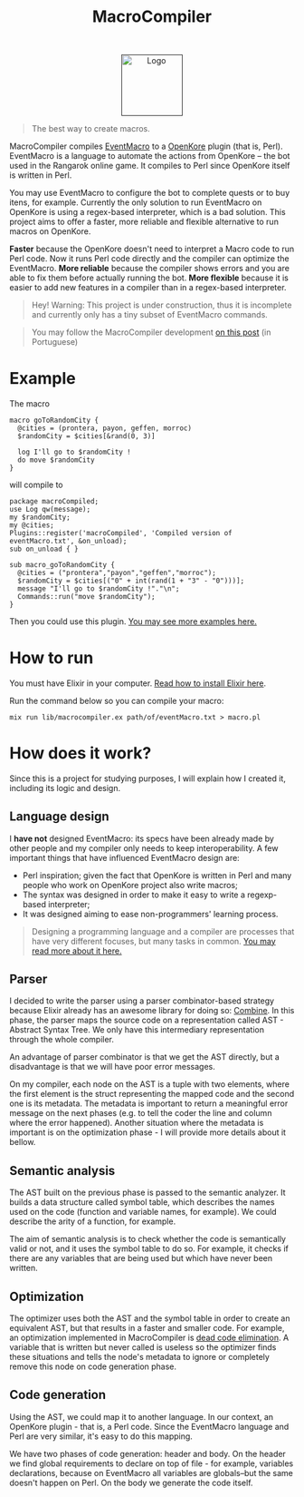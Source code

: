 <h1 align="center"> MacroCompiler </h1> <br>
<p align="center">
  <a href="">
    <img alt="Logo" src="https://i.imgur.com/QeSM2Ca.png" width="108">
  </a>
</p>

>The best way to create macros.

MacroCompiler compiles [EventMacro](http://openkore.com/index.php/EventMacro) to a [OpenKore](https://github.com/OpenKore/openkore/) plugin (that is, Perl). EventMacro is a language to automate the actions from OpenKore – the bot used in the Rangarok online game. It compiles to Perl since OpenKore itself is written in Perl.

You may use EventMacro to configure the bot to complete quests or to buy itens, for example. Currently the only solution to run EventMacro on OpenKore is using a regex-based interpreter, which is a bad solution. This project aims to offer a faster, more reliable and flexible alternative to run macros on OpenKore.

**Faster** because the OpenKore doesn't need to interpret a Macro code to run Perl code. Now it runs Perl code directly and the compiler can optimize the EventMacro.
**More reliable** because the compiler shows errors and you are able to fix them before actually running the bot.
**More flexible** because it is easier to add new features in a compiler than in a regex-based interpreter.

>Hey! Warning: This project is under construction, thus it is incomplete and currently only has a tiny subset of EventMacro commands.

>You may follow the MacroCompiler development [on this post](http://openkorebrasil.org/index.php?/topic/4457-projeto-macro-compiler-compilador-do-eventmacro/) (in Portuguese)

# Example

The macro

```
macro goToRandomCity {
  @cities = (prontera, payon, geffen, morroc)
  $randomCity = $cities[&rand(0, 3)]
 
  log I'll go to $randomCity !
  do move $randomCity
}
```

will compile to

```
package macroCompiled;
use Log qw(message);
my $randomCity;
my @cities;
Plugins::register('macroCompiled', 'Compiled version of eventMacro.txt', &on_unload);
sub on_unload { }

sub macro_goToRandomCity {
  @cities = ("prontera","payon","geffen","morroc");
  $randomCity = $cities[("0" + int(rand(1 + "3" - "0")))];
  message "I'll go to $randomCity !"."\n";
  Commands::run("move $randomCity");
}

```

Then you could use this plugin. [You may see more examples here.](docs/examples.md)

# How to run

You must have Elixir in your computer. [Read how to install Elixir here](https://elixir-lang.org/install.html).

Run the command below so you can compile your macro:

```
mix run lib/macrocompiler.ex path/of/eventMacro.txt > macro.pl
````

# How does it work?

Since this is a project for studying purposes, I will explain how I created it, including its logic and design.

## Language design

I **have not** designed EventMacro: its specs have been already made by other people and my compiler only needs to keep interoperability. A few important things that have influenced EventMacro design are:

- Perl inspiration; given the fact that OpenKore is written in Perl and many people who work on OpenKore project also write macros;
- The syntax was designed in order to make it easy to write a regexp-based interpreter;
- It was designed aiming to ease non-programmers' learning process.

> Designing a programming language and a compiler are processes that have very different focuses, but many tasks in common. [You may read more about it here.](https://www.quora.com/Which-is-the-difference-between-design-a-programming-language-and-design-a-compiler/answer/Quildreen-Motta)

## Parser

I decided to write the parser using a parser combinator-based strategy because Elixir already has an awesome library for doing so: [Combine](https://github.com/bitwalker/combine). In this phase, the parser maps the source code on a representation called AST - Abstract Syntax Tree. We only have this intermediary representation through the whole compiler.

An advantage of parser combinator is that we get the AST directly, but a disadvantage is that we will have poor error messages.

On my compiler, each node on the AST is a tuple with two elements, where the first element is the struct representing the mapped code and the second one is its metadata. The metadata is important to return a meaningful error message on the next phases (e.g. to tell the coder the line and column where the error happened). Another situation where the metadata is important is on the optimization phase - I will provide more details about it bellow.

## Semantic analysis

The AST built on the previous phase is passed to the semantic analyzer. It builds a data structure called symbol table, which describes the names used on the code (function and variable names, for example). We could describe the arity of a function, for example.

The aim of semantic analysis is to check whether the code is semantically valid or not, and it uses the symbol table to do so. For example, it checks if there are any variables that are being used but which have never been written.

## Optimization

The optimizer uses both the AST and the symbol table in order to create an equivalent AST, but that results in a faster and smaller code. For example, an optimization implemented in MacroCompiler is [dead code elimination](https://en.wikipedia.org/wiki/Dead_code_elimination). A variable that is written but never called is useless so the optimizer finds these situations and tells the node's metadata to ignore or completely remove this node on code generation phase.

## Code generation

Using the AST, we could map it to another language. In our context, an OpenKore plugin - that is, a Perl code. Since the EventMacro language and Perl are very similar, it's easy to do this mapping.

We have two phases of code generation: header and body. On the header we find global requirements to declare on top of file - for example, variables declarations, because on EventMacro all variables are globals–but the same doesn't happen on Perl. On the body we generate the code itself.
